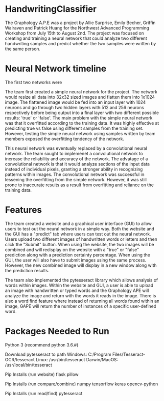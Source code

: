 # HandwritingClassifier

The Graphology A.P.E was a project by Allie Surprise, Emily Becher, Griffin Walraven and Patrick Huang for the Northwest Advanced Programming Workshop from July 15th to August 2nd. The project was focused on creating and training a neural network that could analyze two different handwriting samples and predict whether the two samples were written by the same person. 

# Neural Network timeline

The first two networks were 

The team first created a simple neural network for the project. The network would resize all data into 32x32 sized images and flatten them into 1x1024 image. The flattened image would be fed into an input layer with 1024 neurons and go through two hidden layers with 512 and 256 neurons respectively before being output into a final layer with two different possible results: 'true' or 'false'. The main problem with the simple neural network was that it overfitted according to the training data. It was highly effective at predicting true vs false using different samples from the training set. However, testing the simple neural network using samples written by team members exposed the overfitting tendency of the network. 

This neural network was eventually replaced by a convolutional neural network. The team sought to implemenet a convolutional network to increase the reliability and accuracy of the network. The advatage of a convolutional network is that it would analyze sections of the input data instead of individual pixels, granting a stronger ability in recognizing patterns within images. The convolutional network was successful in lessening the overfitting from the simple network. However, it was still prone to inaccurate results as a result from overfitting and reliance on the training data.


# Features

The team created a website and a graphical user interface (GUI) to allow users to test out the neural network in a simple way. Both the website and the GUI has a "predict" tab where users can test out the neural network. Users upload two different images of handwritten words or letters and then click the "Submit" button. When using the website, the two images will be combined and will redisplay on the website with a "true" or "false" prediction along with a prediction certainty percentage. When using the GUI, the user will also have to submit images using the same process. However, the new combined image will display in a new window along with the prediction results.

The team also implemented the pytesseract library which allows analysis of words within images. Within the website and GUI, a user is able to upload an image with handwritten or typed words and the Graphology APE will analyze the image and return with the words it reads in the image. There is also a word find feature where instead of returning all words found within an image, GAPE will return the number of instances of a specific user-defined word. 


# Packages Needed to Run

Python 3 (recommend python 3.6.#)

Download pytesseract to path
	Windows: C:/Program Files/Tesseract-OCR/tesseract
	Linux: /usr/bin/tesseract
	Darwin/MacOS: /usr/local/bin/tesseract

Pip Installs (run website)
	flask
	pillow
	
Pip Installs (run compare/combine)
	numpy
	tensorflow
	keras
	opencv-python
	
Pip Installs (run read/find)
	pytesseract
	
